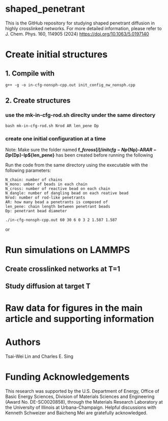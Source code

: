 # shaped_penetrant

This is the GitHub repository for studying shaped penetrant diffusion in highly crosslinked networks. For more detailed information, please refer to J. Chem. Phys. 160, 114905 (2024) https://doi.org/10.1063/5.0197140

# Create initial structures

## 1. Compile with 

```
g++ -g -o in-cfg-nonsph-cpp.out init_config_nw_nonsph.cpp
```

## 2. Create structures

### use the **mk-in-cfg-rod.sh** direclty under the same directory

```
bash mk-in-cfg-rod.sh Nrod AR len_pene Dp
```

### create one initial configuration at a time

Note: Make sure the folder named **f_${fcross[i]}/initcfg-Np${Np}-AR${AR}-Dp${Dp}-lp${len_pene}** has been created before running the following 

Run the code from the same directory using the executable with the following parameters: 

    N_chain: number of chains
    N_mono: umber of beads in each chain  
    N_cross: number of reactive bead on each chain
    N_dangle: number of dangling bead on each reative bead
    Nrod: number of rod-like penetrants
    AR: how many bead a penetrants is composed of
    len_pene: chain length between penetrant beads
    Dp: penetrant bead diameter

```
./in-cfg-nonsph-cpp.out 60 30 6 0 3 2 1.587 1.587
```

or 


# Run simulations on LAMMPS

## Create crosslinked networks at T=1

## Study diffusion at target T

# Raw data for figures in the main article and supporting information

# Authors
Tsai-Wei Lin and Charles E. Sing

# Funding Acknowledgements

This research was supported by the U.S. Department of Energy, Office of Basic Energy Sciences, Division of Materials Sciences and Engineering (Award No. DE-SC0020858), through the Materials Research Laboratory at the University of Illinois at Urbana-Champaign. Helpful discussions with Kenneth Schweizer and Baicheng Mei are gratefully acknowledged.

